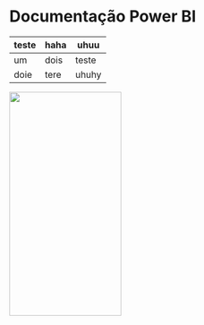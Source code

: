 # Documentação Power BI


|teste   | haha  |uhuu   |
|--------|-------|-------|
|um      | dois  |teste  |
|doie    | tere  |uhuhy  |

<img src="https://camo.githubusercontent.com/..." data-canonical-src="https://gyazo.com/eb5c5741b6a9a16c692170a41a49c858.png" width="200" height="400" />

